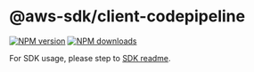 # @aws-sdk/client-codepipeline

[![NPM version](https://img.shields.io/npm/v/@aws-sdk/client-codepipeline/latest.svg)](https://www.npmjs.com/package/@aws-sdk/client-codepipeline)
[![NPM downloads](https://img.shields.io/npm/dm/@aws-sdk/client-codepipeline.svg)](https://www.npmjs.com/package/@aws-sdk/client-codepipeline)

For SDK usage, please step to [SDK readme](https://github.com/aws/aws-sdk-js-v3).

